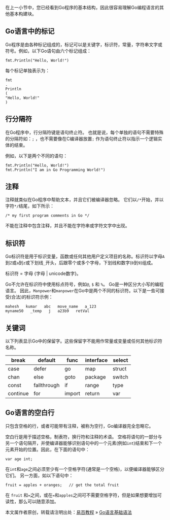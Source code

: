 在上一小节中，您已经看到Go程序的基本结构，因此很容易理解Go编程语言的其他基本构建块。

<a href="" class="reference-link"></a><span class="header-link octicon octicon-link"></span>Go语言中的标记
----------------------------------------------------------------------------------------------------------

Go程序是由各种标记组成的，标记可以是关键字，标识符，常量，字符串文字或符号。例如，以下Go语句由六个标记组成：

    fmt.Println("Hello, World!")

每个标记单独表示为：

    fmt
    .
    Println
    (
    "Hello, World!"
    )

<a href="" class="reference-link"></a><span class="header-link octicon octicon-link"></span>行分隔符
----------------------------------------------------------------------------------------------------

在Go程序中，行分隔符键是语句终止符。 也就是说，每个单独的语句不需要特殊的分隔符如：`;` ，也不需要像在C编译器放置`;` 作为语句终止符以指示一个逻辑实体的结束。

例如，以下是两个不同的语句：

    fmt.Println("Hello, World!")
    fmt.Println("I am in Go Programming World!")

<a href="" class="reference-link"></a><span class="header-link octicon octicon-link"></span>注释
------------------------------------------------------------------------------------------------

注释就类似在Go程序中帮助文本，并且它们被编译器忽略。 它们以`/*`开始，并以字符`*/`结尾，如下所示：

    /* my first program comments in Go */

不能在注释中包含注释，并且不能在字符串或字符文字中出现。

<a href="" class="reference-link"></a><span class="header-link octicon octicon-link"></span>标识符
--------------------------------------------------------------------------------------------------

Go标识符是用于标识变量，函数或任何其他用户定义项目的名称。标识符以字母`A`到`Z`或`a`到`z`或下划线`_`开头，后跟零个或多个字母，下划线和数字(`0`到`9`)组成。

标识符 = 字母 {字母 | unicode数字}。

Go不允许在标识符中使用标点符号，例如`@`, `$` 和 `%`。 Go是一种区分大小写的编程语言。 因此，`Manpower`和`manpower`在Go中是两个不同的标识符。以下是一些可接受(合法)的标识符示例：

    mahesh   kumar   abc   move_name   a_123
    myname50   _temp   j   a23b9   retVal

<a href="" class="reference-link"></a><span class="header-link octicon octicon-link"></span>关键词
--------------------------------------------------------------------------------------------------

以下列表显示Go中的保留字。这些保留字不能用作常量或变量或任何其他标识符名称。

| break    | default     | func   | interface | select |
|----------|-------------|--------|-----------|--------|
| case     | defer       | go     | map       | struct |
| chan     | else        | goto   | package   | switch |
| const    | fallthrough | if     | range     | type   |
| continue | for         | import | return    | var    |

<a href="" class="reference-link"></a><span class="header-link octicon octicon-link"></span>Go语言的空白行
----------------------------------------------------------------------------------------------------------

只包含空格的行，或者可能带有注释，被称为空行，Go编译器完全忽略它。

空白行是用于描述空格，制表符，换行符和注释的术语。 空格将语句的一部分与另一个语句隔开，并使编译器能够识别语句中的一个元素(例如`int`)结束和下一个元素开始的位置。因此，在下面的语句中：

    var age int;

在`int`和`age`之间必须至少有一个空格字符(通常是一个空格)，以便编译器能够区分它们。 另一方面，如以下语句中：

    fruit = apples + oranges;   // get the total fruit

在 `fruit` 和`=`之间，或在`=`和`apples`之间可不需要空格字符，但是如果想要增加可读性，那么可以随意添加。

本文属作者原创，转载请注明出处：[易百教程](http://www.yiibai.com) » [Go语言基础语法](##)


